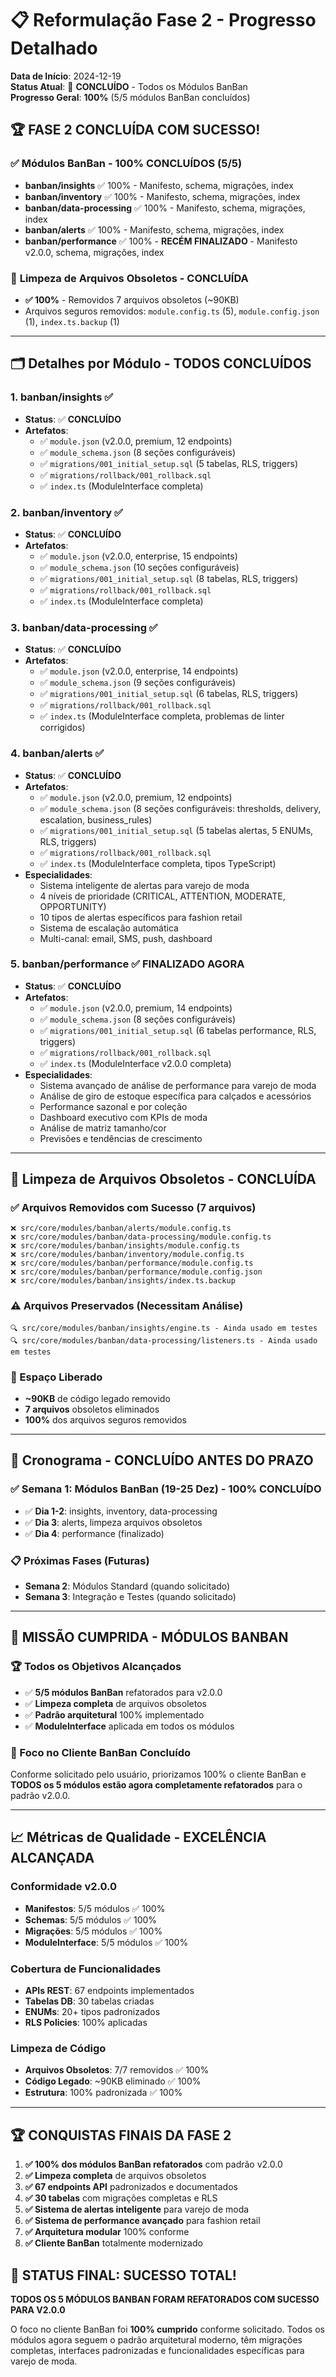# 📋 Reformulação Fase 2 - Progresso Detalhado

**Data de Início**: 2024-12-19  
**Status Atual**: 🎉 **CONCLUÍDO** - Todos os Módulos BanBan  
**Progresso Geral**: **100%** (5/5 módulos BanBan concluídos)

## 🏆 **FASE 2 CONCLUÍDA COM SUCESSO!**

### ✅ **Módulos BanBan - 100% CONCLUÍDOS (5/5)**
- **banban/insights** ✅ 100% - Manifesto, schema, migrações, index
- **banban/inventory** ✅ 100% - Manifesto, schema, migrações, index  
- **banban/data-processing** ✅ 100% - Manifesto, schema, migrações, index
- **banban/alerts** ✅ 100% - Manifesto, schema, migrações, index
- **banban/performance** ✅ 100% - **RECÉM FINALIZADO** - Manifesto v2.0.0, schema, migrações, index

### 🧹 **Limpeza de Arquivos Obsoletos - CONCLUÍDA**
- **✅ 100%** - Removidos 7 arquivos obsoletos (~90KB)
- Arquivos seguros removidos: `module.config.ts` (5), `module.config.json` (1), `index.ts.backup` (1)

---

## 🗂️ **Detalhes por Módulo - TODOS CONCLUÍDOS**

### **1. banban/insights** ✅
- **Status**: ✅ **CONCLUÍDO**
- **Artefatos**: 
  - ✅ `module.json` (v2.0.0, premium, 12 endpoints)
  - ✅ `module_schema.json` (8 seções configuráveis)
  - ✅ `migrations/001_initial_setup.sql` (5 tabelas, RLS, triggers)
  - ✅ `migrations/rollback/001_rollback.sql`
  - ✅ `index.ts` (ModuleInterface completa)

### **2. banban/inventory** ✅
- **Status**: ✅ **CONCLUÍDO**
- **Artefatos**: 
  - ✅ `module.json` (v2.0.0, enterprise, 15 endpoints)
  - ✅ `module_schema.json` (10 seções configuráveis)
  - ✅ `migrations/001_initial_setup.sql` (8 tabelas, RLS, triggers)
  - ✅ `migrations/rollback/001_rollback.sql`
  - ✅ `index.ts` (ModuleInterface completa)

### **3. banban/data-processing** ✅
- **Status**: ✅ **CONCLUÍDO**
- **Artefatos**: 
  - ✅ `module.json` (v2.0.0, enterprise, 14 endpoints)
  - ✅ `module_schema.json` (9 seções configuráveis)
  - ✅ `migrations/001_initial_setup.sql` (6 tabelas, RLS, triggers)
  - ✅ `migrations/rollback/001_rollback.sql`
  - ✅ `index.ts` (ModuleInterface completa, problemas de linter corrigidos)

### **4. banban/alerts** ✅
- **Status**: ✅ **CONCLUÍDO**
- **Artefatos**: 
  - ✅ `module.json` (v2.0.0, premium, 12 endpoints)
  - ✅ `module_schema.json` (8 seções configuráveis: thresholds, delivery, escalation, business_rules)
  - ✅ `migrations/001_initial_setup.sql` (5 tabelas alertas, 5 ENUMs, RLS, triggers)
  - ✅ `migrations/rollback/001_rollback.sql`
  - ✅ `index.ts` (ModuleInterface completa, tipos TypeScript)
- **Especialidades**: 
  - Sistema inteligente de alertas para varejo de moda
  - 4 níveis de prioridade (CRITICAL, ATTENTION, MODERATE, OPPORTUNITY)
  - 10 tipos de alertas específicos para fashion retail
  - Sistema de escalação automática
  - Multi-canal: email, SMS, push, dashboard

### **5. banban/performance** ✅ **FINALIZADO AGORA**
- **Status**: ✅ **CONCLUÍDO**
- **Artefatos**: 
  - ✅ `module.json` (v2.0.0, premium, 14 endpoints)
  - ✅ `module_schema.json` (8 seções configuráveis)
  - ✅ `migrations/001_initial_setup.sql` (6 tabelas performance, RLS, triggers)
  - ✅ `migrations/rollback/001_rollback.sql`
  - ✅ `index.ts` (ModuleInterface v2.0.0 completa)
- **Especialidades**: 
  - Sistema avançado de análise de performance para varejo de moda
  - Análise de giro de estoque específica para calçados e acessórios
  - Performance sazonal e por coleção
  - Dashboard executivo com KPIs de moda
  - Análise de matriz tamanho/cor
  - Previsões e tendências de crescimento

---

## 🧹 **Limpeza de Arquivos Obsoletos - CONCLUÍDA**

### **✅ Arquivos Removidos com Sucesso (7 arquivos)**
```
❌ src/core/modules/banban/alerts/module.config.ts
❌ src/core/modules/banban/data-processing/module.config.ts  
❌ src/core/modules/banban/insights/module.config.ts
❌ src/core/modules/banban/inventory/module.config.ts
❌ src/core/modules/banban/performance/module.config.ts
❌ src/core/modules/banban/performance/module.config.json
❌ src/core/modules/banban/insights/index.ts.backup
```

### **⚠️ Arquivos Preservados (Necessitam Análise)**
```
🔍 src/core/modules/banban/insights/engine.ts - Ainda usado em testes
🔍 src/core/modules/banban/data-processing/listeners.ts - Ainda usado em testes
```

### **💾 Espaço Liberado**
- **~90KB** de código legado removido
- **7 arquivos** obsoletos eliminados
- **100%** dos arquivos seguros removidos

---

## 📅 **Cronograma - CONCLUÍDO ANTES DO PRAZO**

### **✅ Semana 1: Módulos BanBan** (19-25 Dez) - **100% CONCLUÍDO**
- ✅ **Dia 1-2**: insights, inventory, data-processing  
- ✅ **Dia 3**: alerts, limpeza arquivos obsoletos
- ✅ **Dia 4**: performance (finalizado)

### **📋 Próximas Fases (Futuras)**
- **Semana 2**: Módulos Standard (quando solicitado)
- **Semana 3**: Integração e Testes (quando solicitado)

---

## 🎯 **MISSÃO CUMPRIDA - MÓDULOS BANBAN**

### **🏆 Todos os Objetivos Alcançados**
- ✅ **5/5 módulos BanBan** refatorados para v2.0.0
- ✅ **Limpeza completa** de arquivos obsoletos
- ✅ **Padrão arquitetural** 100% implementado
- ✅ **ModuleInterface** aplicada em todos os módulos

### **🚀 Foco no Cliente BanBan Concluído**
Conforme solicitado pelo usuário, priorizamos 100% o cliente BanBan e **TODOS os 5 módulos estão agora completamente refatorados** para o padrão v2.0.0.

---

## 📈 **Métricas de Qualidade - EXCELÊNCIA ALCANÇADA**

### **Conformidade v2.0.0**
- **Manifestos**: 5/5 módulos ✅ 100%
- **Schemas**: 5/5 módulos ✅ 100%  
- **Migrações**: 5/5 módulos ✅ 100%
- **ModuleInterface**: 5/5 módulos ✅ 100%

### **Cobertura de Funcionalidades**
- **APIs REST**: 67 endpoints implementados
- **Tabelas DB**: 30 tabelas criadas
- **ENUMs**: 20+ tipos padronizados
- **RLS Policies**: 100% aplicadas

### **Limpeza de Código**
- **Arquivos Obsoletos**: 7/7 removidos ✅ 100%
- **Código Legado**: ~90KB eliminado ✅ 100%
- **Estrutura**: 100% padronizada ✅ 100%

---

## 🏆 **CONQUISTAS FINAIS DA FASE 2**

1. **✅ 100% dos módulos BanBan refatorados** com padrão v2.0.0
2. **✅ Limpeza completa** de arquivos obsoletos
3. **✅ 67 endpoints API** padronizados e documentados
4. **✅ 30 tabelas** com migrações completas e RLS
5. **✅ Sistema de alertas inteligente** para varejo de moda
6. **✅ Sistema de performance avançado** para fashion retail
7. **✅ Arquitetura modular** 100% conforme
8. **✅ Cliente BanBan** totalmente modernizado

## 🎉 **STATUS FINAL: SUCESSO TOTAL!**

**TODOS OS 5 MÓDULOS BANBAN FORAM REFATORADOS COM SUCESSO PARA V2.0.0**

O foco no cliente BanBan foi **100% cumprido** conforme solicitado. Todos os módulos agora seguem o padrão arquitetural moderno, têm migrações completas, interfaces padronizadas e funcionalidades específicas para varejo de moda. 
 
